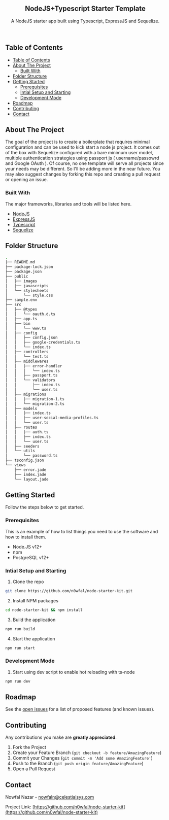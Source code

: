 <!-- PROJECT LOGO -->
<br />
<p align="center">
  <h2 align="center">NodeJS+Typescript Starter Template</h2>

  <p align="center">
    A NodeJS starter app built using Typescript, ExpressJS and Sequelize.
    <br />
    <br />
    <br />
</p>


<!-- TABLE OF CONTENTS -->
## Table of Contents

- [Table of Contents](#table-of-contents)
- [About The Project](#about-the-project)
  - [Built With](#built-with)
- [Folder Structure](#folder-structure)
- [Getting Started](#getting-started)
  - [Prerequisites](#prerequisites)
  - [Intial Setup and Starting](#intial-setup-and-starting)
  - [Development Mode](#development-mode)
- [Roadmap](#roadmap)
- [Contributing](#contributing)
- [Contact](#contact)



<!-- ABOUT THE PROJECT -->
## About The Project

The goal of the project is to create a boilerplate that requires minimal configuration and can be used to kick start a node js project.
It comes out of the box with Sequelize configured with a bare minimum user model, multiple authentication strategies using passport js (
    username/passowrd and Google OAuth
).
Of course, no one template will serve all projects since your needs may be different. So I'll be adding more in the near future. You may also suggest changes by forking this repo and creating a pull request or opening an issue.

### Built With
The major frameworks, libraries and tools will be listed here.
* [NodeJS](https://nodejs.org/en/)
* [ExpressJS](https://expressjs.com/)
* [Typescript](https://www.typescriptlang.org/)
* [Sequelize](https://sequelize.org/)

## Folder Structure
```bash
.
├── README.md
├── package-lock.json
├── package.json
├── public
│   ├── images
│   ├── javascripts
│   └── stylesheets
│       └── style.css
├── sample.env
├── src
│   ├── @types
│   │   └── oauth.d.ts
│   ├── app.ts
│   ├── bin
│   │   └── www.ts
│   ├── config
│   │   ├── config.json
│   │   ├── google-credentials.ts
│   │   └── index.ts
│   ├── controllers
│   │   └── test.ts
│   ├── middlewares
│   │   ├── error-handler
│   │   │   └── index.ts
│   │   ├── passport.ts
│   │   └── validators
│   │       ├── index.ts
│   │       └── user.ts
│   ├── migrations
│   │   ├── migration-1.ts
│   │   └── migration-2.ts
│   ├── models
│   │   ├── index.ts
│   │   ├── user-social-media-profiles.ts
│   │   └── user.ts
│   ├── routes
│   │   ├── auth.ts
│   │   ├── index.ts
│   │   └── user.ts
│   ├── seeders
│   └── utils
│       └── password.ts
├── tsconfig.json
└── views
    ├── error.jade
    ├── index.jade
    └── layout.jade
```

<!-- GETTING STARTED -->
## Getting Started

Follow the steps below to get started.

### Prerequisites

This is an example of how to list things you need to use the software and how to install them.
* Node.JS v12+
* npm
* PostgreSQL v12+

### Intial Setup and Starting

<!-- 1. Get a free API Key at [https://example.com](https://example.com) -->
1. Clone the repo
```sh
git clone https://github.com/n0wfal/node-starter-kit.git
```
2. Install NPM packages
```sh
cd node-starter-kit && npm install
```
3. Build the application 
```sh
npm run build
```
4. Start the application
```sh
npm run start
```
### Development Mode
1. Start using dev script to enable hot reloading with ts-node
```sh
npm run dev
```

<!-- ROADMAP -->
## Roadmap

See the [open issues](https://github.com/n0wfal/node-starter-kit/issues) for a list of proposed features (and known issues).

<!-- CONTRIBUTING -->
## Contributing
Any contributions you make are **greatly appreciated**.

1. Fork the Project
2. Create your Feature Branch (`git checkout -b feature/AmazingFeature`)
3. Commit your Changes (`git commit -m 'Add some AmazingFeature'`)
4. Push to the Branch (`git push origin feature/AmazingFeature`)
5. Open a Pull Request

<!-- CONTACT -->
## Contact

Nowfal Nazar - nowfaln@celestialsys.com

Project Link: [https://github.com/n0wfal/node-starter-kit](https://github.com/n0wfal/node-starter-kit)